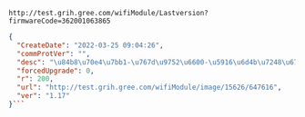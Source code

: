 `http://test.grih.gree.com/wifiModule/Lastversion?firmwareCode=362001063865`

```json
{
  "CreateDate": "2022-03-25 09:04:26",
  "commProtVer": "",
  "desc": "\u84b8\u70e4\u7bb1-\u767d\u9752\u6600-\u5916\u6d4b\u7248\u672c\u5347\u7ea7",
  "forcedUpgrade": 0,
  "r": 200,
  "url": "http://test.grih.gree.com/wifiModule/image/15626/647616",
  "ver": "1.17"
}```